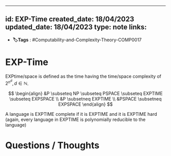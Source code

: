 
---
id: EXP-Time
created_date: 18/04/2023
updated_date: 18/04/2023
type: note
links: 
---
* **🏷️Tags** : #Computability-and-Complexity-Theory-COMP0017 
# EXP-Time

EXPtime/space is defined as the time having the time/space complexity of $2^{n^d}, d\in\mathbb{N}$.

$$
\begin{align}
&P \subseteq NP \subseteq PSPACE \subseteq EXPTIME \subseteq EXPSPACE \\
&P \subsetneq EXPTIME \\
&PSPACE \subsetneq EXPSPACE
\end{align}
$$

A language is EXPTIME complete if it is EXPTIME and it is EXPTIME hard (again, every language in EXPTIME is polynomially reducible to the language)

# Questions / Thoughts